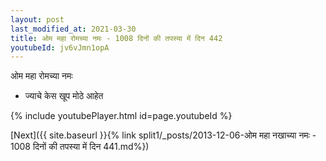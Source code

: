 ```yaml
---
layout: post
last_modified_at: 2021-03-30
title: ओम महा रोमच्या नमः - 1008 दिनों की तपस्या में दिन 442
youtubeId: jv6vJmn1opA
---
```

 
 
 ओम महा रोमच्या नमः  
 
 -  ज्याचे केस खूप मोठे आहेत 
 
  
 
  
 
 
 
 
 
 


{% include youtubePlayer.html id=page.youtubeId %}
 
[Next]({{ site.baseurl }}{% link  split1/_posts/2013-12-06-ओम महा नखाच्या नमः - 1008 दिनों की तपस्या में दिन 441.md%})
 
